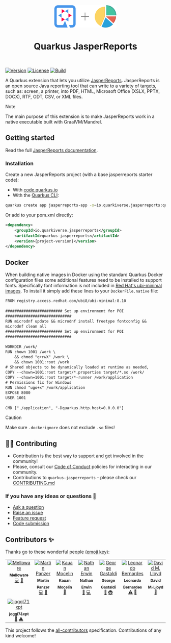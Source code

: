 <div align="center">
<img src="https://github.com/quarkiverse/quarkus-jasperreports/blob/main/docs/modules/ROOT/assets/images/quarkus.svg" width="67" height="70" ><img src="https://github.com/quarkiverse/quarkus-jasperreports/blob/main/docs/modules/ROOT/assets/images/plus-sign.svg" height="70" ><img src="https://github.com/quarkiverse/quarkus-jasperreports/blob/main/docs/modules/ROOT/assets/images/jasperreports.svg" height="70" >

# Quarkus JasperReports
</div>
<br>

[![Version](https://img.shields.io/maven-central/v/io.quarkiverse.jasperreports/quarkus-jasperreports?logo=apache-maven&style=flat-square)](https://search.maven.org/artifact/io.quarkiverse.jasperreports/quarkus-jasperreports)
[![License](https://img.shields.io/badge/License-Apache%202.0-blue.svg?style=flat-square)](https://opensource.org/licenses/Apache-2.0)
[![Build](https://github.com/quarkiverse/quarkus-jasperreports/actions/workflows/build.yml/badge.svg)](https://github.com/quarkiverse/quarkus-jasperreports/actions/workflows/build.yml)

A Quarkus extension that lets you utilize [JasperReports](https://github.com/TIBCOSoftware/jasperreports). JasperReports is an open source Java reporting tool that can write to a variety of targets, such as: screen, a printer, into PDF, HTML, Microsoft Office (XSLX, PPTX, DOCX), RTF, ODT, CSV, or XML files.

> [!NOTE]
> The main purpose of this extension is to make JasperReports work in a native executable built with GraalVM/Mandrel.

## Getting started

Read the full [JasperReports documentation](https://docs.quarkiverse.io/quarkus-jasperreports/dev/index.html).

### Installation

Create a new JasperReports project (with a base jasperreports starter code):

- With [code.quarkus.io](https://code.quarkus.io/?a=jasperreports-bowl&j=17&e=io.quarkiverse.jasperreports%3Aquarkus-jasperreports)
- With the [Quarkus CLI](https://quarkus.io/guides/cli-tooling):

```bash
quarkus create app jasperreports-app -x=io.quarkiverse.jasperreports:quarkus-jasperreports
```
Or add to your pom.xml directly:

```xml
<dependency>
    <groupId>io.quarkiverse.jasperreports</groupId>
    <artifactId>quarkus-jasperreports</artifactId>
    <version>{project-version}</version>
</dependency>
```

## Docker

When building native images in Docker using the standard Quarkus Docker configuration files some additional features need to be installed to support fonts.  Specifically font information is not included in [Red Hat's ubi-minimal images](https://developers.redhat.com/products/rhel/ubi).  To install it
simply add these lines to your `DockerFile.native` file:

```shell
FROM registry.access.redhat.com/ubi8/ubi-minimal:8.10

######################### Set up environment for POI #############################
RUN microdnf update && microdnf install freetype fontconfig && microdnf clean all
######################### Set up environment for POI #############################

WORKDIR /work/
RUN chown 1001 /work \
    && chmod "g+rwX" /work \
    && chown 1001:root /work
# Shared objects to be dynamically loaded at runtime as needed,
COPY --chown=1001:root target/*.properties target/*.so /work/
COPY --chown=1001:root target/*-runner /work/application
# Permissions fix for Windows
RUN chmod "ugo+x" /work/application
EXPOSE 8080
USER 1001

CMD ["./application", "-Dquarkus.http.host=0.0.0.0"]
```

> [!CAUTION]
> Make sure `.dockerignore` does not exclude `.so` files!

## 🧑‍💻 Contributing

- Contribution is the best way to support and get involved in the community!
- Please, consult our [Code of Conduct](./CODE_OF_CONDUCT.md) policies for interacting in our community.
- Contributions to `quarkus-jasperreports` - please check our [CONTRIBUTING.md](./CONTRIBUTING.md)

### If you have any ideas or questions 🤷

- [Ask a question](https://github.com/quarkiverse/quarkus-jasperreports/discussions)
- [Raise an issue](https://github.com/quarkiverse/quarkus-jasperreports/issues)
- [Feature request](https://github.com/quarkiverse/quarkus-jasperreports/issues)
- [Code submission](https://github.com/quarkiverse/quarkus-jasperreports/pulls)

## Contributors ✨

Thanks go to these wonderful people ([emoji key](https://allcontributors.org/docs/en/emoji-key)):

<!-- ALL-CONTRIBUTORS-LIST:START - Do not remove or modify this section -->
<!-- prettier-ignore-start -->
<!-- markdownlint-disable -->
<table>
  <tbody>
    <tr>
      <td align="center" valign="top" width="14.28%"><a href="https://melloware.com"><img src="https://avatars.githubusercontent.com/u/4399574?v=4?s=100" width="100px;" alt="Melloware"/><br /><sub><b>Melloware</b></sub></a><br /><a href="https://github.com/quarkiverse/quarkus-jasperreports/commits?author=melloware" title="Code">💻</a> <a href="#maintenance-melloware" title="Maintenance">🚧</a></td>
      <td align="center" valign="top" width="14.28%"><a href="https://martinpanzer.de"><img src="https://avatars.githubusercontent.com/u/1223135?v=4?s=100" width="100px;" alt="Martin Panzer"/><br /><sub><b>Martin Panzer</b></sub></a><br /><a href="https://github.com/quarkiverse/quarkus-jasperreports/commits?author=Postremus" title="Code">💻</a> <a href="#maintenance-Postremus" title="Maintenance">🚧</a></td>
      <td align="center" valign="top" width="14.28%"><a href="https://github.com/kauanmocelin"><img src="https://avatars.githubusercontent.com/u/3020794?v=4?s=100" width="100px;" alt="Kauan Mocelin"/><br /><sub><b>Kauan Mocelin</b></sub></a><br /><a href="https://github.com/quarkiverse/quarkus-jasperreports/issues?q=author%3Akauanmocelin" title="Bug reports">🐛</a></td>
      <td align="center" valign="top" width="14.28%"><a href="https://github.com/nderwin"><img src="https://avatars.githubusercontent.com/u/3226831?v=4?s=100" width="100px;" alt="Nathan Erwin"/><br /><sub><b>Nathan Erwin</b></sub></a><br /><a href="https://github.com/quarkiverse/quarkus-jasperreports/commits?author=nderwin" title="Documentation">📖</a> <a href="https://github.com/quarkiverse/quarkus-jasperreports/commits?author=nderwin" title="Code">💻</a></td>
      <td align="center" valign="top" width="14.28%"><a href="http://gastaldi.wordpress.com"><img src="https://avatars.githubusercontent.com/u/54133?v=4?s=100" width="100px;" alt="George Gastaldi"/><br /><sub><b>George Gastaldi</b></sub></a><br /><a href="#ideas-gastaldi" title="Ideas, Planning, & Feedback">🤔</a> <a href="#infra-gastaldi" title="Infrastructure (Hosting, Build-Tools, etc)">🚇</a></td>
      <td align="center" valign="top" width="14.28%"><a href="https://github.com/redddcyclone"><img src="https://avatars.githubusercontent.com/u/58712628?v=4?s=100" width="100px;" alt="Leonardo Bernardes"/><br /><sub><b>Leonardo Bernardes</b></sub></a><br /><a href="https://github.com/quarkiverse/quarkus-jasperreports/commits?author=redddcyclone" title="Tests">⚠️</a> <a href="https://github.com/quarkiverse/quarkus-jasperreports/issues?q=author%3Aredddcyclone" title="Bug reports">🐛</a></td>
      <td align="center" valign="top" width="14.28%"><a href="https://github.com/dmlloyd"><img src="https://avatars.githubusercontent.com/u/124581?v=4?s=100" width="100px;" alt="David M. Lloyd"/><br /><sub><b>David M. Lloyd</b></sub></a><br /><a href="#question-dmlloyd" title="Answering Questions">💬</a></td>
    </tr>
    <tr>
      <td align="center" valign="top" width="14.28%"><a href="https://github.com/joggl71xpt"><img src="https://avatars.githubusercontent.com/u/115216319?v=4?s=100" width="100px;" alt="joggl71xpt"/><br /><sub><b>joggl71xpt</b></sub></a><br /><a href="https://github.com/quarkiverse/quarkus-jasperreports/issues?q=author%3Ajoggl71xpt" title="Bug reports">🐛</a> <a href="https://github.com/quarkiverse/quarkus-jasperreports/commits?author=joggl71xpt" title="Tests">⚠️</a></td>
    </tr>
  </tbody>
</table>

<!-- markdownlint-restore -->
<!-- prettier-ignore-end -->

<!-- ALL-CONTRIBUTORS-LIST:END -->

This project follows the [all-contributors](https://github.com/all-contributors/all-contributors) specification. Contributions of any kind welcome!

